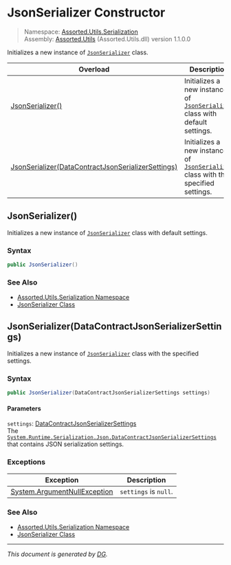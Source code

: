 ﻿# JsonSerializer Constructor

> Namespace: [Assorted.Utils.Serialization](index.md#assortedutilsserialization-namespace)\
> Assembly: [Assorted.Utils](index.md) (Assorted.Utils.dll) version 1.1.0.0

Initializes a new instance of [`JsonSerializer`](Assorted.Utils.Serialization.JsonSerializer.md) class.

Overload | Description
--- | ---
[JsonSerializer()](Assorted.Utils.Serialization.JsonSerializer.-ctor.md#jsonserializer) | Initializes a new instance of [`JsonSerializer`](Assorted.Utils.Serialization.JsonSerializer.md) class with default settings.
[JsonSerializer(DataContractJsonSerializerSettings)](Assorted.Utils.Serialization.JsonSerializer.-ctor.md#jsonserializerdatacontractjsonserializersettings) | Initializes a new instance of [`JsonSerializer`](Assorted.Utils.Serialization.JsonSerializer.md) class with the specified settings.

## JsonSerializer()

Initializes a new instance of [`JsonSerializer`](Assorted.Utils.Serialization.JsonSerializer.md) class with default settings.

### Syntax

```csharp
public JsonSerializer()
```

### See Also

- [Assorted.Utils.Serialization Namespace](index.md#assortedutilsserialization-namespace)
- [JsonSerializer Class](Assorted.Utils.Serialization.JsonSerializer.md)

## JsonSerializer(DataContractJsonSerializerSettings)

Initializes a new instance of [`JsonSerializer`](Assorted.Utils.Serialization.JsonSerializer.md) class with the specified settings.

### Syntax

```csharp
public JsonSerializer(DataContractJsonSerializerSettings settings)
```

#### Parameters

`settings`: [DataContractJsonSerializerSettings](https://docs.microsoft.com/en-us/dotnet/api/system.runtime.serialization.json.datacontractjsonserializersettings)\
The [`System.Runtime.Serialization.Json.DataContractJsonSerializerSettings`](https://docs.microsoft.com/en-us/dotnet/api/system.runtime.serialization.json.datacontractjsonserializersettings) that contains JSON serialization settings.

### Exceptions

Exception | Description
--- | ---
[System.ArgumentNullException](https://docs.microsoft.com/en-us/dotnet/api/system.argumentnullexception) | `settings` is `null`.

### See Also

- [Assorted.Utils.Serialization Namespace](index.md#assortedutilsserialization-namespace)
- [JsonSerializer Class](Assorted.Utils.Serialization.JsonSerializer.md)

---

_This document is generated by [DG](https://github.com/Khojasteh/dg)._
